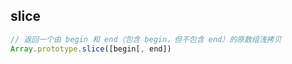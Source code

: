 
## slice
```js
// 返回一个由 begin 和 end（包含 begin，但不包含 end）的原数组浅拷贝
Array.prototype.slice([begin[, end])
```
